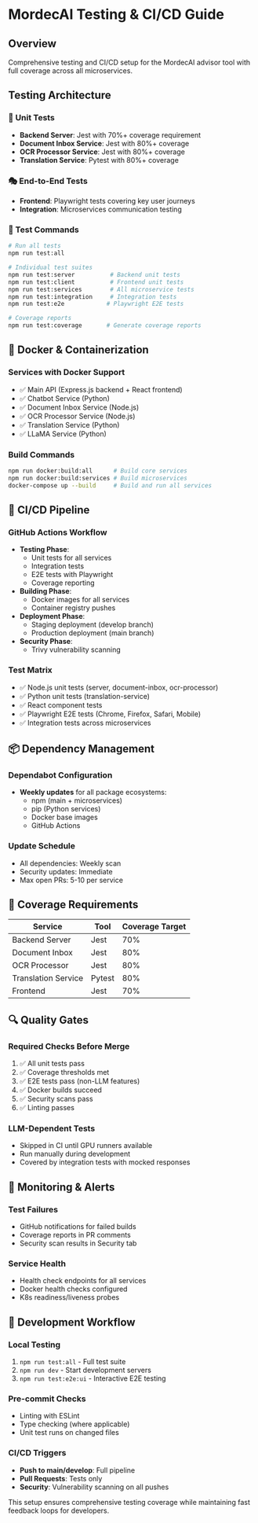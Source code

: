 # MordecAI Testing & CI/CD Guide

## Overview
Comprehensive testing and CI/CD setup for the MordecAI advisor tool with full coverage across all microservices.

## Testing Architecture

### 🧪 Unit Tests
- **Backend Server**: Jest with 70%+ coverage requirement
- **Document Inbox Service**: Jest with 80%+ coverage 
- **OCR Processor Service**: Jest with 80%+ coverage
- **Translation Service**: Pytest with 80%+ coverage

### 🎭 End-to-End Tests
- **Frontend**: Playwright tests covering key user journeys
- **Integration**: Microservices communication testing

### 🔧 Test Commands

```bash
# Run all tests
npm run test:all

# Individual test suites
npm run test:server          # Backend unit tests
npm run test:client          # Frontend unit tests  
npm run test:services        # All microservice tests
npm run test:integration     # Integration tests
npm run test:e2e            # Playwright E2E tests

# Coverage reports
npm run test:coverage       # Generate coverage reports
```

## 🐳 Docker & Containerization

### Services with Docker Support
- ✅ Main API (Express.js backend + React frontend)
- ✅ Chatbot Service (Python)
- ✅ Document Inbox Service (Node.js)
- ✅ OCR Processor Service (Node.js) 
- ✅ Translation Service (Python)
- ✅ LLaMA Service (Python)

### Build Commands
```bash
npm run docker:build:all      # Build core services
npm run docker:build:services # Build microservices
docker-compose up --build     # Build and run all services
```

## 🚀 CI/CD Pipeline

### GitHub Actions Workflow
- **Testing Phase**: 
  - Unit tests for all services
  - Integration tests
  - E2E tests with Playwright
  - Coverage reporting
- **Building Phase**:
  - Docker images for all services
  - Container registry pushes
- **Deployment Phase**:
  - Staging deployment (develop branch)
  - Production deployment (main branch)
- **Security Phase**:
  - Trivy vulnerability scanning

### Test Matrix
- ✅ Node.js unit tests (server, document-inbox, ocr-processor)
- ✅ Python unit tests (translation-service)
- ✅ React component tests
- ✅ Playwright E2E tests (Chrome, Firefox, Safari, Mobile)
- ✅ Integration tests across microservices

## 📦 Dependency Management

### Dependabot Configuration
- **Weekly updates** for all package ecosystems:
  - npm (main + microservices)
  - pip (Python services)
  - Docker base images
  - GitHub Actions

### Update Schedule
- All dependencies: Weekly scan
- Security updates: Immediate
- Max open PRs: 5-10 per service

## 🎯 Coverage Requirements

| Service | Tool | Coverage Target |
|---------|------|-----------------|
| Backend Server | Jest | 70% |
| Document Inbox | Jest | 80% |
| OCR Processor | Jest | 80% |
| Translation Service | Pytest | 80% |
| Frontend | Jest | 70% |

## 🔍 Quality Gates

### Required Checks Before Merge
1. ✅ All unit tests pass
2. ✅ Coverage thresholds met
3. ✅ E2E tests pass (non-LLM features)
4. ✅ Docker builds succeed
5. ✅ Security scans pass
6. ✅ Linting passes

### LLM-Dependent Tests
- Skipped in CI until GPU runners available
- Run manually during development
- Covered by integration tests with mocked responses

## 🚨 Monitoring & Alerts

### Test Failures
- GitHub notifications for failed builds
- Coverage reports in PR comments
- Security scan results in Security tab

### Service Health
- Health check endpoints for all services
- Docker health checks configured
- K8s readiness/liveness probes

## 📝 Development Workflow

### Local Testing
1. `npm run test:all` - Full test suite
2. `npm run dev` - Start development servers
3. `npm run test:e2e:ui` - Interactive E2E testing

### Pre-commit Checks
- Linting with ESLint
- Type checking (where applicable)
- Unit test runs on changed files

### CI/CD Triggers
- **Push to main/develop**: Full pipeline
- **Pull Requests**: Tests only
- **Security**: Vulnerability scanning on all pushes

This setup ensures comprehensive testing coverage while maintaining fast feedback loops for developers.